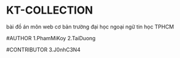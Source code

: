 # KT-COLLECTION
bài đồ án môn web cơ bản trường đại học ngoại ngữ tin học TPHCM 

#AUTHOR
1.PhamMiKoy
2.TaiDuong

#CONTRIBUTOR
3.J0nhC3N4
